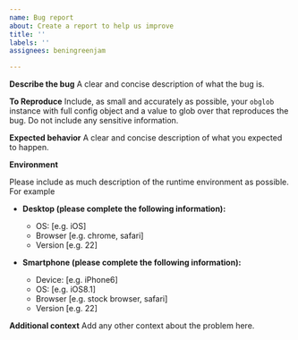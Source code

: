 ```yaml
---
name: Bug report
about: Create a report to help us improve
title: ''
labels: ''
assignees: beningreenjam

---
```


**Describe the bug**
A clear and concise description of what the bug is.

**To Reproduce**
Include, as small and accurately as possible, your `obglob` instance with full config object and a value to glob over that reproduces the bug. Do not include any sensitive information.

**Expected behavior**
A clear and concise description of what you expected to happen.

**Environment**

Please include as much description of the runtime environment as possible. For example
- **Desktop (please complete the following information):**
  - OS: [e.g. iOS]
  - Browser [e.g. chrome, safari]
  - Version [e.g. 22]

- **Smartphone (please complete the following information):**
  - Device: [e.g. iPhone6]
  - OS: [e.g. iOS8.1]
  - Browser [e.g. stock browser, safari]
  - Version [e.g. 22]

**Additional context**
Add any other context about the problem here.

